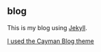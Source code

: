 ## blog

This is my blog using [Jekyll](https://jekyllrb.com/).

[I used the Cayman Blog theme](http://adueck.github.io/cayman-blog/)

